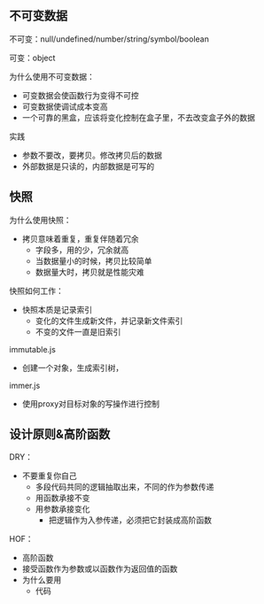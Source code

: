 ## 不可变数据

不可变：null/undefined/number/string/symbol/boolean

可变：object

为什么使用不可变数据：

- 可变数据会使函数行为变得不可控
- 可变数据使调试成本变高
- 一个可靠的黑盒，应该将变化控制在盒子里，不去改变盒子外的数据

实践

- 参数不要改，要拷贝。修改拷贝后的数据
- 外部数据是只读的，内部数据是可写的

## 快照

为什么使用快照：

- 拷贝意味着重复，重复伴随着冗余
  - 字段多，用的少，冗余就高
  - 当数据量小的时候，拷贝比较简单
  - 数据量大时，拷贝就是性能灾难

快照如何工作：

- 快照本质是记录索引
  - 变化的文件生成新文件，并记录新文件索引
  - 不变的文件一直是旧索引

immutable.js

- 创建一个对象，生成索引树，

immer.js

- 使用proxy对目标对象的写操作进行控制

## 设计原则&高阶函数

DRY：

- 不要重复你自己
  - 多段代码共同的逻辑抽取出来，不同的作为参数传递
  - 用函数承接不变
  - 用参数承接变化
    - 把逻辑作为入参传递，必须把它封装成高阶函数

HOF：

- 高阶函数
- 接受函数作为参数或以函数作为返回值的函数
- 为什么要用
  - 代码